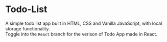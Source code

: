 # Todo-List
A simple todo list app built in HTML, CSS and Vanilla JavaScript, with local storage functionality. <br />
Toggle into the `React` branch for the verison of Todo App made in React.
